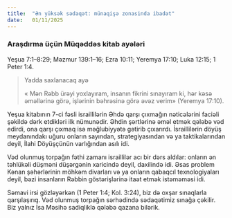 ```yaml
---
title:  "Ən yüksək sədaqət: münaqişə zonasinda ibadət"
date:   01/11/2025
---
```


### Araşdırma üçün Müqəddəs kitab ayələri

Yeşua 7:1–8:29; Məzmur 139:1–16; Ezra 10:11; Yeremya 17:10; Luka 12:15; 1 Peter 1:4.

> <p>Yadda saxlanacaq ayə</p>
> « Mən Rəbb ürəyi yoxlayıram, insanın fikrini sınayıram ki, hər kəsə əməllərinə görə, işlərinin bəhrəsinə görə əvəz verim» (Yeremya 17:10).

Yeşua kitabının 7-ci fəsli israillilərin Əhdə qarşı çıxmağın nəticələrini faciəli şəkildə dərk etdikləri ilk nümunədir. Əhdin şərtlərinə əməl etmək qələbə vəd edirdi, ona qarşı çıxmaq isə məğlubiyyətə gətirib çıxarırdı. İsraillilərin döyüş meydanındakı uğuru onların sayından, strategiyasından və ya taktikalarından deyil, İlahi Döyüşçünün varlığından asılı idi.

Vəd olunmuş torpağın fəthi zamanı israillilər acı bir dərs aldılar: onların ən təhlükəli düşməni düşərgənin xaricində deyil, daxilində idi. Əsas problem Kənan şəhərlərinin möhkəm divarları və ya onların qabaqcıl texnologiyaları deyil, bəzi insanların Rəbbin göstərişlərinə itaət etmək istəməməsi idi.

Səmavi irsi gözləyərkən (1 Peter 1:4; Kol. 3:24), biz də oxşar sınaqlarla qarşılaşırıq. Vəd olunmuş torpağın sərhədində sədaqətimiz sınağa çəkilir. Biz yalnız İsa Məsihə sadiqliklə qələbə qazana bilərik.